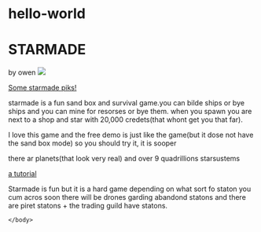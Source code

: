 # hello-world
<!DOCTYPE html>
<html>
	<head>
		<title>Result</title>
	</head>
	<body><h1>STARMADE</h1>
	<h>by owen</h>
	<img src="http://2.bp.blogspot.com/-lRYPbD3Am-4/Uvmwq-kb2tI/AAAAAAAAE44/n3BRuIcRyjw/s1600/starmade-screenshot-0004.png" />
	<p><a href="http://blindsnipefreelancer.deviantart.com/art/Starmade-Arrowhead-417522621">Some starmade piks!</a></p>
		<p>starmade is a fun sand box and survival game.you can bilde ships or bye ships and you can mine for resorses or bye them. when you spawn you are next to a shop and star with 20,000 credets(that whont get you that far).</p>
		<p>I love this game and the free demo is just like the game(but it dose not have the sand box mode) so you should try it, it is sooper</p>
		<p>there ar planets(that look very real) and over 9 quadrillions starsustems</p>
	<p><a href="https://www.youtube.com/watch?v=1n-sEN9fpgw">a tutorial</a></p>
	<p>Starmade is fun but it is a hard game depending on what sort fo staton you cum acros soon there will be drones garding abandond statons and there are piret statons + the trading guild have statons.</p>
	
	</body>
</html>
